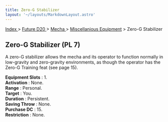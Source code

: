```yaml
---
title: Zero-G Stabilizer
layout: '~/layouts/MarkdownLayout.astro'
---
```


[ Index ](/) > [ Future D20 ](/future.d20.srd) > [ Mecha ](/future.d20.srd/mecha) > [ Miscellanious Equipment](/future.d20.srd/mecha/miscellanious.equipment) > Zero-G Stabilizer

##  Zero-G Stabilizer (PL 7)

A zero-G stabilizer allows the mecha and its operator to function normally in
low-gravity and zero-gravity environments, as though the operator has the
Zero-G Training feat (see page 15).

**Equipment Slots** : 1.  
**Activation** : None.  
**Range** : Personal.  
**Target** : You.  
**Duration** : Persistent.  
**Saving Throw** : None.  
**Purchase DC** : 15.  
**Restriction** : None.

